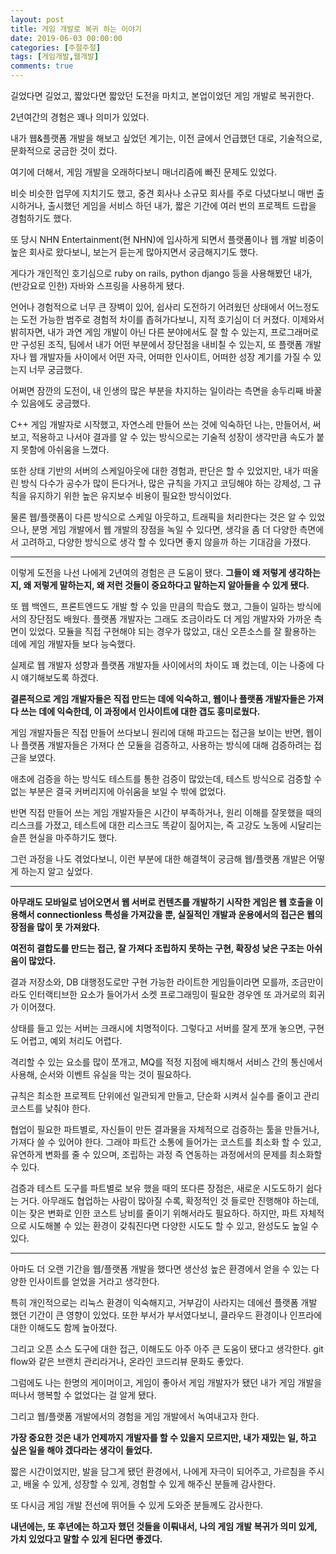```yaml
---
layout: post
title: 게임 개발로 복귀 하는 이야기
date: 2019-06-03 00:00:00
categories: [주절주절]
tags: [게임개발,웹개발]
comments: true
---
```


길었다면 길었고, 짧았다면 짧았던 도전을 마치고, 본업이었던 게임 개발로 복귀한다.

2년여간의 경험은 꽤나 의미가 있었다.

내가 웹&플랫폼 개발을 해보고 싶었던 계기는, 이전 글에서 언급했던 대로, 기술적으로, 문화적으로 궁금한 것이 컸다.

여기에 더해서, 게임 개발을 오래하다보니 매너리즘에 빠진 문제도 있었다.

비슷 비슷한 업무에 지치기도 했고, 중견 회사나 소규모 회사를 주로 다녔다보니 매번 출시하거나, 출시했던 게임을 서비스 하던 내가, 짧은 기간에 여러 번의 프로젝트 드랍을 경험하기도 했다.

또 당시 NHN Entertainment(현 NHN)에 입사하게 되면서 플랫폼이나 웹 개발 비중이 높은 회사로 왔다보니, 보는거 듣는게 많아지면서 궁금해지기도 했다.

게다가 개인적인 호기심으로 ruby on rails, python django 등을 사용해봤던 내가, (반강요로 인한) 자바와 스프링을 사용하게 됐다.

언어나 경험적으로 너무 큰 장벽이 있어, 쉽사리 도전하기 어려웠던 상태에서 어느정도는 도전 가능한 범주로 경험적 차이를 좁혀가다보니, 지적 호기심이 더 커졌다. 이제와서 밝히자면, 내가 과연 게임 개발이 아닌 다른 분야에서도 잘 할 수 있는지, 프로그래머로만 구성된 조직, 팀에서 내가 어떤 부분에서 장단점을 내비칠 수 있는지, 또 플랫폼 개발자나 웹 개발자들 사이에서 어떤 자극, 어떠한 인사이트, 어떠한 성장 계기를 가질 수 있는지 너무 궁금했다.

어쩌면 잠깐의 도전이, 내 인생의 많은 부분을 차지하는 일이라는 측면을 송두리째 바꿀 수 있음에도 궁금했다.

C++ 게임 개발자로 시작했고, 자연스레 만들어 쓰는 것에 익숙하던 나는, 만들어서, 써보고, 적용하고 나서야 결과를 알 수 있는 방식으로는 기술적 성장이 생각만큼 속도가 붙지 못함에 아쉬움을 느꼈다.

또한 상태 기반의 서버의 스케일아웃에 대한 경험과, 판단은 할 수 있었지만, 내가 떠올린 방식 다수가 공수가 많이 든다거나, 많은 규칙을 가지고 코딩해야 하는 강제성, 그 규칙을 유지하기 위한 높은 유지보수 비용이 필요한 방식이었다.

물론 웹/플랫폼이 다른 방식으로 스케일 아웃하고, 트래픽을 처리한다는 것은 알 수 있었으나, 분명 게임 개발에서 웹 개발의 장점을 녹일 수 있다면, 생각을 좀 더 다양한 측면에서 고려하고, 다양한 방식으로 생각 할 수 있다면 좋지 않을까 하는 기대감을 가졌다.

---

이렇게 도전을 나선 나에게 2년여의 경험은 큰 도움이 됐다.
**그들이 왜 저렇게 생각하는지, 왜 저렇게 말하는지, 왜 저런 것들이 중요하다고 말하는지 알아들을 수 있게 됐다.**

또 웹 백엔드, 프론트엔드도 개발 할 수 있을 만큼의 학습도 했고, 그들이 일하는 방식에서의 장단점도 배웠다. 플랫폼 개발자는 그래도 조금이라도 더 게임 개발자와 가까운 측면이 있었다. 모듈을 직접 구현해야 되는 경우가 많았고, 대신 오픈소스를 잘 활용하는 데에 게임 개발자들 보다 능숙했다.

실제로 웹 개발자 성향과 플랫폼 개발자들 사이에서의 차이도 꽤 컸는데, 이는 나중에 다시 얘기해보도록 하겠다.

**결론적으로 게임 개발자들은 직접 만드는 데에 익숙하고, 웹이나 플랫폼 개발자들은 가져다 쓰는 데에 익숙한데, 이 과정에서 인사이트에 대한 갭도 흥미로웠다.**

게임 개발자들은 직접 만들어 쓰다보니 원리에 대해 파고드는 접근을 보이는 반면, 웹이나 플랫폼 개발자들은 가져다 쓴 모듈을 검증하고, 사용하는 방식에 대해 검증하려는 접근을 보였다.

애초에 검증을 하는 방식도 테스트를 통한 검증이 많았는데, 테스트 방식으로 검증할 수 없는 부분은 결국 커버리지에 아쉬움을 보일 수 밖에 없었다.

반면 직접 만들어 쓰는 게임 개발자들은 시간이 부족하거나, 원리 이해를 잘못했을 때의 리스크를 가졌고, 테스트에 대한 리스크도 똑같이 짊어지는, 즉 고강도 노동에 시달리는 슬픈 현실을 마주하기도 했다.

그런 과정을 나도 겪었다보니, 이런 부분에 대한 해결책이 궁금해 웹/플랫폼 개발은 어떻게 하는지 알고 싶었다.

---

**아무래도 모바일로 넘어오면서 웹 서버로 컨텐츠를 개발하기 시작한 게임은 웹 호출을 이용해서 connectionless 특성을 가져갔을 뿐, 실질적인 개발과 운용에서의 접근은 웹의 장점을 많이 못 가져왔다.**

**여전히 결합도를 만드는 접근, 잘 가져다 조립하지 못하는 구현, 확장성 낮은 구조는 아쉬움이 많았다.**

결과 저장소와, DB 대행정도로만 구현 가능한 라이트한 게임들이라면 모를까, 조금만이라도 인터랙티브한 요소가 들어가서 소켓 프로그래밍이 필요한 경우엔 또 과거로의 회귀가 이어졌다.

상태를 들고 있는 서버는 크래시에 치명적이다. 그렇다고 서버를 잘게 쪼개 놓으면, 구현도 어렵고, 예외 처리도 어렵다.

격리할 수 있는 요소를 많이 쪼개고, MQ를 적정 지점에 배치해서 서비스 간의 통신에서 사용해, 순서와 이벤트 유실을 막는 것이 필요하다.

규칙은 최소한 프로젝트 단위에선 일관되게 만들고, 단순화 시켜서 실수를 줄이고 관리 코스트를 낮춰야 한다.

협업이 필요한 파트별로, 자신들이 만든 결과물을 자체적으로 검증하는 툴을 만들거나, 가져다 쓸 수 있어야 한다. 그래야 파트간 소통에 들어가는 코스트를 최소화 할 수 있고, 유연하게 변화를 줄 수 있으며, 조립하는 과정 즉 연동하는 과정에서의 문제를 최소화할 수 있다.

검증과 테스트 도구를 파트별로 보유 했을 때의 또다른 장점은, 새로운 시도도하기 쉽다는 거다. 아무래도 협업하는 사람이 많아질 수록, 확정적인 것 들로만 진행해야 하는데, 이는 잦은 변화로 인한 코스트 낭비를 줄이기 위해서라도 필요하다. 하지만, 파트 자체적으로 시도해볼 수 있는 환경이 갖춰진다면 다양한 시도도 할 수 있고, 완성도도 높일 수 있다.

---

아마도 더 오랜 기간을 웹/플랫폼 개발을 했다면 생산성 높은 환경에서 얻을 수 있는 다양한 인사이트를 얻었을 거라고 생각한다. 

특히 개인적으로는 리눅스 환경이 익숙해지고, 거부감이 사라지는 데에선 플랫폼 개발 했던 기간이 큰 영향이 있었다. 또한 부서가 부서였다보니, 클라우드 환경이나 인프라에 대한 이해도도 함께 높아졌다.

그리고 오픈 소스 도구에 대한 접근, 이해도도 아주 아주 큰 도움이 됐다고 생각한다. git flow와 같은 브랜치 관리라거나, 온라인 코드리뷰 문화도 좋았다.

그럼에도 나는 한명의 게이머이고, 게임이 좋아서 게임 개발자가 됐던 내가 게임 개발을 떠나서 행복할 수 없었다는 걸 알게 됐다.

그리고 웹/플랫폼 개발에서의 경험을 게임 개발에서 녹여내고자 한다. 

**가장 중요한 것은 내가 언제까지 개발자를 할 수 있을지 모르지만, 내가 재밌는 일, 하고 싶은 일을 해야 겠다라는 생각이 들었다.**

짧은 시간이었지만, 발을 담그게 됐던 환경에서, 나에게 자극이 되어주고, 가르침을 주시고, 배울 수 있게, 성장할 수 있게, 경험할 수 있게 해주신 분들께 감사한다.

또 다시금 게임 개발 전선에 뛰어들 수 있게 도와준 분들께도 감사한다.

**내년에는, 또 후년에는 하고자 했던 것들을 이뤄내서, 나의 게임 개발 복귀가 의미 있게, 가치 있었다고 말할 수 있게 된다면 좋겠다.**